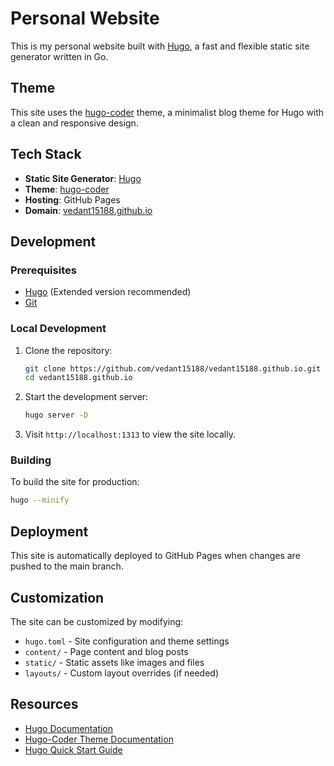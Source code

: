 # Personal Website

This is my personal website built with [Hugo](https://gohugo.io/), a fast and flexible static site generator written in Go.

## Theme

This site uses the [hugo-coder](https://github.com/luizdepra/hugo-coder) theme, a minimalist blog theme for Hugo with a clean and responsive design.

## Tech Stack

- **Static Site Generator**: [Hugo](https://gohugo.io/)
- **Theme**: [hugo-coder](https://github.com/luizdepra/hugo-coder)
- **Hosting**: GitHub Pages
- **Domain**: [vedant15188.github.io](https://vedant15188.github.io)

## Development

### Prerequisites

- [Hugo](https://gohugo.io/installation/) (Extended version recommended)
- [Git](https://git-scm.com/)

### Local Development

1. Clone the repository:
   ```bash
   git clone https://github.com/vedant15188/vedant15188.github.io.git
   cd vedant15188.github.io
   ```

2. Start the development server:
   ```bash
   hugo server -D
   ```

3. Visit `http://localhost:1313` to view the site locally.

### Building

To build the site for production:

```bash
hugo --minify
```

## Deployment

This site is automatically deployed to GitHub Pages when changes are pushed to the main branch.

## Customization

The site can be customized by modifying:

- `hugo.toml` - Site configuration and theme settings
- `content/` - Page content and blog posts
- `static/` - Static assets like images and files
- `layouts/` - Custom layout overrides (if needed)

## Resources

- [Hugo Documentation](https://gohugo.io/documentation/)
- [Hugo-Coder Theme Documentation](https://github.com/luizdepra/hugo-coder#readme)
- [Hugo Quick Start Guide](https://gohugo.io/getting-started/quick-start/)
